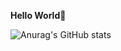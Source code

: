 **Hello World**🚀

![Anurag's GitHub stats](https://github-readme-stats.vercel.app/api?username=luolingchun&show_icons=true&theme=tokyonight&hide_rank=true)
